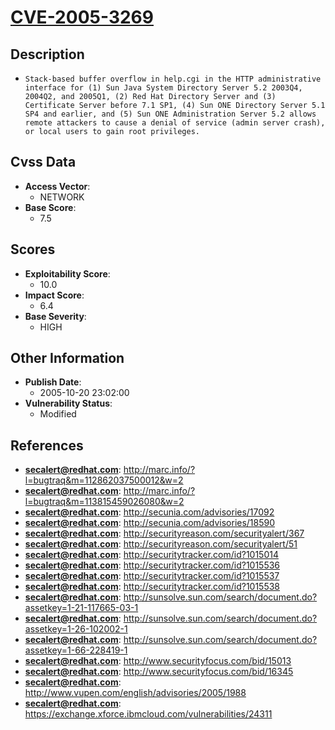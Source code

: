
# [CVE-2005-3269](http://marc.info/?l=bugtraq&m=112862037500012&w=2)

## Description

- `Stack-based buffer overflow in help.cgi in the HTTP administrative interface for (1) Sun Java System Directory Server 5.2 2003Q4, 2004Q2, and 2005Q1, (2) Red Hat Directory Server and (3) Certificate Server before 7.1 SP1, (4) Sun ONE Directory Server 5.1 SP4 and earlier, and (5) Sun ONE Administration Server 5.2 allows remote attackers to cause a denial of service (admin server crash), or local users to gain root privileges.`

## Cvss Data

- **Access Vector**:
  - NETWORK
- **Base Score**:
  - 7.5

## Scores

- **Exploitability Score**:
  - 10.0
- **Impact Score**:
  - 6.4
- **Base Severity**:
  - HIGH

## Other Information

- **Publish Date**:
  - 2005-10-20 23:02:00
- **Vulnerability Status**:
  - Modified

## References

- **secalert@redhat.com**: http://marc.info/?l=bugtraq&m=112862037500012&w=2
- **secalert@redhat.com**: http://marc.info/?l=bugtraq&m=113815459026080&w=2
- **secalert@redhat.com**: http://secunia.com/advisories/17092
- **secalert@redhat.com**: http://secunia.com/advisories/18590
- **secalert@redhat.com**: http://securityreason.com/securityalert/367
- **secalert@redhat.com**: http://securityreason.com/securityalert/51
- **secalert@redhat.com**: http://securitytracker.com/id?1015014
- **secalert@redhat.com**: http://securitytracker.com/id?1015536
- **secalert@redhat.com**: http://securitytracker.com/id?1015537
- **secalert@redhat.com**: http://securitytracker.com/id?1015538
- **secalert@redhat.com**: http://sunsolve.sun.com/search/document.do?assetkey=1-21-117665-03-1
- **secalert@redhat.com**: http://sunsolve.sun.com/search/document.do?assetkey=1-26-102002-1
- **secalert@redhat.com**: http://sunsolve.sun.com/search/document.do?assetkey=1-66-228419-1
- **secalert@redhat.com**: http://www.securityfocus.com/bid/15013
- **secalert@redhat.com**: http://www.securityfocus.com/bid/16345
- **secalert@redhat.com**: http://www.vupen.com/english/advisories/2005/1988
- **secalert@redhat.com**: https://exchange.xforce.ibmcloud.com/vulnerabilities/24311
